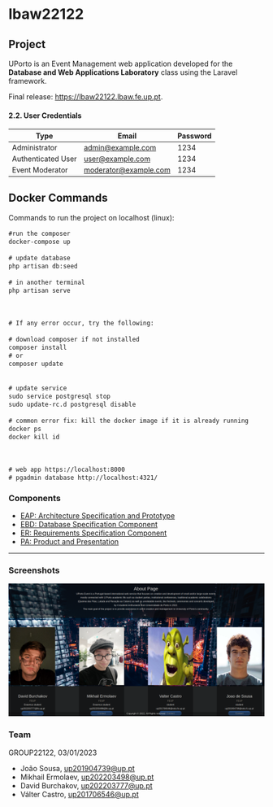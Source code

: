 # lbaw22122



## Project

UPorto is an Event Management web application developed for the **Database and Web Applications Laboratory** class using the Laravel framework.

Final release: https://lbaw22122.lbaw.fe.up.pt.

#### 2.2. User Credentials

| Type          | Email  | Password |
| ------------- | --------- | -------- |
| Administrator | admin@example.com    |  1234 |
| Authenticated User | user@example.com    |   1234 |
| Event Moderator   | moderator@example.com    | 1234 |

## Docker Commands

Commands to run the project on localhost (linux):

~~~~
#run the composer
docker-compose up

# update database
php artisan db:seed

# in another terminal
php artisan serve



# If any error occur, try the following:

# download composer if not installed 
composer install
# or
composer update


# update service
sudo service postgresql stop
sudo update-rc.d postgresql disable

# common error fix: kill the docker image if it is already running
docker ps
docker kill id



# web app https://localhost:8000 
# pgadmin database http://localhost:4321/

~~~~

### Components


* [EAP: Architecture Specification and Prototype](Docs/EAP/EAP.md)
* [EBD: Database Specification Component](Docs/EBD/EBD.md)
* [ER: Requirements Specification Component](Docs/ER/er.md)
* [PA: Product and Presentation](Docs/PA/pa.md)

***

### Screenshots

![about](Docs/screenshots/about.png)

### Team

GROUP22122, 03/01/2023

* João Sousa, up201904739@up.pt    
* Mikhail Ermolaev, up202203498@up.pt
* David Burchakov, up202203777@up.pt
* Válter Castro, up201706546@up.pt
